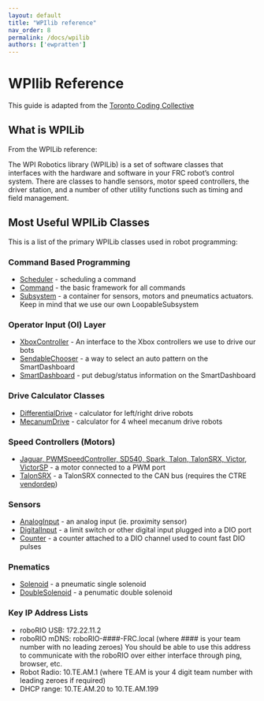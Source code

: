 ```yaml
---
layout: default
title: "WPIlib reference"
nav_order: 8
permalink: /docs/wpilib
authors: ['ewpratten']
---
```


# WPIlib Reference
This guide is adapted from the [Toronto Coding Collective](https://www.torontocodingcollective.com)

## What is WPILib

From the WPILib reference: 

The WPI Robotics library (WPILib) is a set of software classes that interfaces with the hardware and software in your FRC robot’s control system. There are classes to handle sensors, motor speed controllers, the driver station, and a number of other utility functions such as timing and field management. 

## Most Useful WPILib Classes

This is a list of the primary WPILib classes used in robot programming:

### Command Based Programming

 - [Scheduler](https://first.wpi.edu/FRC/roborio/release/docs/java/edu/wpi/first/wpilibj/command/Scheduler.html) - scheduling a command
 - [Command](https://first.wpi.edu/FRC/roborio/release/docs/java/edu/wpi/first/wpilibj/command/Command.html) - the basic framework for all commands
 - [Subsystem](https://first.wpi.edu/FRC/roborio/release/docs/java/edu/wpi/first/wpilibj/command/Subsystem.html) - a container for sensors, motors and pneumatics actuators. Keep in mind that we use our own LoopableSubsystem

### Operator Input (OI) Layer

 - [XboxController](https://first.wpi.edu/FRC/roborio/release/docs/java/edu/wpi/first/wpilibj/XboxController.html) - An interface to the Xbox controllers we use to drive our bots
 - [SendableChooser](https://first.wpi.edu/FRC/roborio/release/docs/java/edu/wpi/first/wpilibj/smartdashboard/SendableChooser.html) - a way to select an auto pattern on the SmartDashboard
 - [SmartDashboard](https://first.wpi.edu/FRC/roborio/release/docs/java/edu/wpi/first/wpilibj/smartdashboard/SendableBuilder.html) - put debug/status information on the SmartDashboard

### Drive Calculator Classes

 - [DifferentialDrive](https://first.wpi.edu/FRC/roborio/release/docs/java/edu/wpi/first/wpilibj/drive/DifferentialDrive.html) - calculator for left/right drive robots
 - [MecanumDrive](https://first.wpi.edu/FRC/roborio/release/docs/java/edu/wpi/first/wpilibj/drive/MecanumDrive.html) - calculator for 4 wheel mecanum drive robots

### Speed Controllers (Motors)

 - [Jaguar, PWMSpeedController, SD540, Spark, Talon, TalonSRX, Victor, VictorSP](https://first.wpi.edu/FRC/roborio/release/docs/java/edu/wpi/first/wpilibj/SpeedController.html) - a motor connected to a PWM port
 - [TalonSRX](https://www.ctr-electronics.com/downloads/api/java/html/classcom_1_1ctre_1_1phoenix_1_1motorcontrol_1_1can_1_1_talon_s_r_x.html) - a TalonSRX connected to the CAN bus (requires the CTRE [vendordep](/webdocs/docs/vendordeps))

### Sensors

 - [AnalogInput](https://first.wpi.edu/FRC/roborio/release/docs/java/edu/wpi/first/wpilibj/AnalogInput.html) - an analog input (ie. proximity sensor)
 - [DigitalInput](https://first.wpi.edu/FRC/roborio/release/docs/java/edu/wpi/first/wpilibj/DigitalInput.html) - a limit switch or other digital input plugged into a DIO port
 - [Counter](https://first.wpi.edu/FRC/roborio/release/docs/java/edu/wpi/first/wpilibj/Counter.html) - a counter attached to a DIO channel used to count fast DIO pulses

### Pnematics

 - [Solenoid](https://first.wpi.edu/FRC/roborio/release/docs/java/edu/wpi/first/wpilibj/Solenoid.html) - a pneumatic single solenoid 
 - [DoubleSolenoid](https://first.wpi.edu/FRC/roborio/release/docs/java/edu/wpi/first/wpilibj/DoubleSolenoid.html) - a penumatic double solenoid

### Key IP Address Lists

 - roboRIO USB: 172.22.11.2
 - roboRIO mDNS: roboRIO-####-FRC.local (where #### is your team number with no leading zeroes) You should be able to use this address to communicate with the roboRIO over either interface through ping, browser, etc.
 - Robot Radio: 10.TE.AM.1 (where TE.AM is your 4 digit team number with leading zeroes if required)
 - DHCP range: 10.TE.AM.20 to 10.TE.AM.199